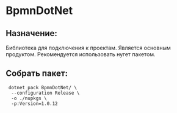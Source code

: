 # BpmnDotNet

## Назначение:
Библиотека для подключения к проектам. Является основным продуктом. Рекомендуется использовать нугет пакетом.


## Собрать пакет:
~~~
 dotnet pack BpmnDotNet/ \
  --configuration Release \
  -o ./nupkgs \
  -p:Version=1.0.12
~~~
